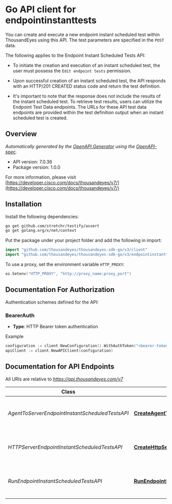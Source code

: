 # Go API client for endpointinstanttests


You can create and execute a new endpoint instant scheduled test within ThousandEyes using this API. The test parameters are specified in the `POST` data.

The following applies to the Endpoint Instant Scheduled Tests API:

* To initiate the creation and execution of an instant scheduled test, the user must possess the `Edit endpoint tests` permission.

* Upon successful creation of an instant scheduled test, the API responds with an HTTP/201 CREATED status code and return the test definition.
* It's important to note that the response does not include the results of the instant scheduled test. To retrieve test results, users can utilize the Endpoint Test Data endpoints.
The URLs for these API test data endpoints are provided within the test definition output when an instant scheduled test is created.


## Overview
*Automatically generated by the [OpenAPI Generator](https://openapi-generator.tech) using the [OpenAPI-spec](https://www.openapis.org/).*

- API version: 7.0.36
- Package version: 1.0.0

For more information, please visit [https://developer.cisco.com/docs/thousandeyes/v7/](https://developer.cisco.com/docs/thousandeyes/v7/)

## Installation

Install the following dependencies:

```sh
go get github.com/stretchr/testify/assert
go get golang.org/x/net/context
```

Put the package under your project folder and add the following in import:

```go
import "github.com/thousandeyes/thousandeyes-sdk-go/v3/client"
import "github.com/thousandeyes/thousandeyes-sdk-go/v3/endpointinstanttests"
```

To use a proxy, set the environment variable `HTTP_PROXY`:

```go
os.Setenv("HTTP_PROXY", "http://proxy_name:proxy_port")
```

## Documentation For Authorization

Authentication schemes defined for the API:
### BearerAuth
- **Type**: HTTP Bearer token authentication

Example

```go
configuration := client.NewConfiguration().WithAuthToken("<bearer-token>")
apiClient := client.NewAPIClient(configuration)
```

## Documentation for API Endpoints

All URIs are relative to *https://api.thousandeyes.com/v7*

Class | Method | HTTP request | Description
------------ | ------------- | ------------- | -------------
*AgentToServerEndpointInstantScheduledTestsAPI* | [**CreateAgentToServerScheduledInstantTest**](docs/AgentToServerEndpointInstantScheduledTestsAPI.md#createagenttoserverscheduledinstanttest) | **Post** /endpoint/tests/scheduled-tests/agent-to-server/instant | Run agent to server instant scheduled test
*HTTPServerEndpointInstantScheduledTestsAPI* | [**CreateHttpServerScheduledInstantTest**](docs/HTTPServerEndpointInstantScheduledTestsAPI.md#createhttpserverscheduledinstanttest) | **Post** /endpoint/tests/scheduled-tests/http-server/instant | Run http server instant scheduled test
*RunEndpointInstantScheduledTestsAPI* | [**RunEndpointScheduledInstantTest**](docs/RunEndpointInstantScheduledTestsAPI.md#runendpointscheduledinstanttest) | **Post** /endpoint/tests/scheduled-tests/{testId}/run | Run endpoint instant scheduled test

